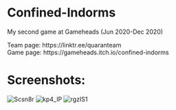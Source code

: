 # Confined-Indorms
My second game at Gameheads (Jun 2020-Dec 2020)

<p>Team page: https://linktr.ee/quaranteam <br />
Game page: https://gameheads.itch.io/confined-indorms </p>

# Screenshots:
![Scsn8r](https://github.com/user-attachments/assets/d547233c-fd17-41f8-9859-b4a182b60bc7)
![kp4_IP](https://github.com/user-attachments/assets/b5e6c147-1b1b-4172-887e-a16568d240f4)
![rgzIS1](https://github.com/user-attachments/assets/f8c55c3a-41f7-4097-9de5-4e353c1433f8)
